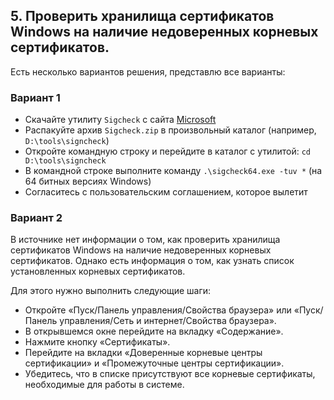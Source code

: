 ## 5. Проверить хранилища сертификатов Windows на наличие недоверенных корневых сертификатов.

Есть несколько вариантов решения, представлю все варианты: 

### Вариант 1

- Скачайте утилиту `Sigcheck` с сайта [Microsoft](https://learn.microsoft.com/en-us/sysinternals/downloads/sigcheck)
- Распакуйте архив `Sigcheck.zip` в произвольный каталог (например, `D:\tools\signcheck`)
- Откройте командную строку и перейдите в каталог с утилитой: `cd D:\tools\signcheck`
- В командной строке выполните команду `.\sigcheck64.exe -tuv *` (на 64 битных версиях Windows)
- Согласитесь с пользовательским соглашением, которое вылетит

### Вариант 2

В источнике нет информации о том, как проверить хранилища сертификатов Windows на наличие недоверенных корневых сертификатов.
Однако есть информация о том, как узнать список установленных корневых сертификатов.

Для этого нужно выполнить следующие шаги:

- Откройте «Пуск/Панель управления/Свойства браузера» или «Пуск/Панель управления/Сеть и интернет/Свойства браузера».
- В открывшемся окне перейдите на вкладку «Содержание».
- Нажмите кнопку «Сертификаты».
- Перейдите на вкладки «Доверенные корневые центры сертификации» и «Промежуточные центры сертификации».
- Убедитесь, что в списке присутствуют все корневые сертификаты, необходимые для работы в системе.
